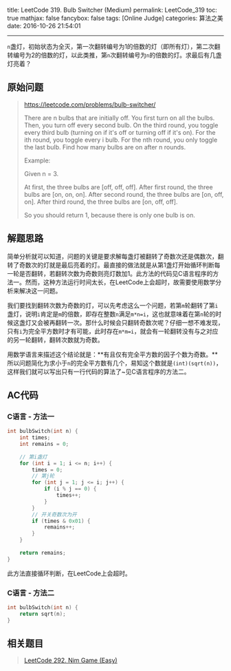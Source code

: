 title: LeetCode 319. Bulb Switcher (Medium)
permalink: LeetCode_319
toc: true
mathjax: false
fancybox: false
tags: [Online Judge]
categories: 算法之美
date: 2016-10-26 21:54:01

---


`n`盏灯，初始状态为全灭，第一次翻转编号为1的倍数的灯（即所有灯），第二次翻转编号为2的倍数的灯，以此类推，第`n`次翻转编号为`n`的倍数的灯。求最后有几盏灯亮着？

<!--more-->

## 原始问题

> https://leetcode.com/problems/bulb-switcher/
>
> There are n bulbs that are initially off. You first turn on all the bulbs. Then, you turn off every second bulb. On the third round, you toggle every third bulb (turning on if it's off or turning off if it's on). For the ith round, you toggle every i bulb. For the nth round, you only toggle the last bulb. Find how many bulbs are on after n rounds.
> 
> Example:
> 
> Given n = 3. 
> 
> At first, the three bulbs are [off, off, off].
> After first round, the three bulbs are [on, on, on].
> After second round, the three bulbs are [on, off, on].
> After third round, the three bulbs are [on, off, off]. 
> 
> So you should return 1, because there is only one bulb is on.


## 解题思路

简单分析就可以知道，问题的关键是要求解每盏灯被翻转了奇数次还是偶数次，翻转了奇数次的灯就是最后亮着的灯。最直接的做法就是从第1盏灯开始循环判断每一轮是否翻转，若翻转次数为奇数则亮灯数加1。此方法的代码见C语言程序的方法一。然而，这种方法运行时间太长，在LeetCode上会超时，故需要使用数学分析来解决这一问题。

我们要找到翻转次数为奇数的灯，可以先考虑这么一个问题，若第`m`轮翻转了第`i`盏灯，说明`i`肯定是`m`的倍数，即存在整数`n`满足`m*n=i`，这也就意味着在第`n`轮的时候这盏灯又会被再翻转一次。那什么时候会只翻转奇数次呢？仔细一想不难发现，只有`i`为完全平方数时才有可能，此时存在`m*m=i`，就会有一轮翻转没有与之对应的另一轮翻转，翻转次数就为奇数。

用数学语言来描述这个结论就是：**有且仅有完全平方数的因子个数为奇数。**所以问题简化为求小于`n`的完全平方数有几个，易知这个数就是`(int)(sqrt(n))`，这样我们就可以写出只有一行代码的算法了~见C语言程序的方法二。

## AC代码

### C语言 - 方法一

```c
int bulbSwitch(int n) {
    int times;
    int remains = 0;
    
    // 第i盏灯
    for (int i = 1; i <= n; i++) {
        times = 0;
        // 第j轮
        for (int j = 1; j <= i; j++) {
            if (i % j == 0) {
                times++;
            }
        }
        // 开关奇数次为开
        if (times & 0x01) {
            remains++;
        }
    }
    
    return remains;
}
```

此方法直接循环判断，在LeetCode上会超时。

### C语言 - 方法二

```c
int bulbSwitch(int n) {
    return sqrt(n);
}
```

## 相关题目

> [LeetCode 292. Nim Game (Easy)](/2016/10/26/LeetCode_292/)